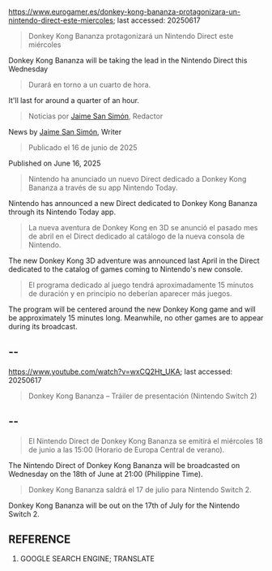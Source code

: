 https://www.eurogamer.es/donkey-kong-bananza-protagonizara-un-nintendo-direct-este-miercoles; last accessed: 20250617

> Donkey Kong Bananza protagonizará un Nintendo Direct este miércoles

Donkey Kong Bananza will be taking the lead in the Nintendo Direct this Wednesday

> Durará en torno a un cuarto de hora.

It'll last for around a quarter of an hour.

> Noticias por [Jaime San Simón](https://www.eurogamer.es/authors/jaime-san-simon), Redactor

News by [Jaime San Simón](https://www.eurogamer.es/authors/jaime-san-simon), Writer

> Publicado el 16 de junio de 2025

Published on June 16, 2025

> Nintendo ha anunciado un nuevo Direct dedicado a Donkey Kong Bananza a través de su app Nintendo Today.

Nintendo has announced a new Direct dedicated to Donkey Kong Bananza through its Nintendo Today app.

> La nueva aventura de Donkey Kong en 3D se anunció el pasado mes de abril en el Direct dedicado al catálogo de la nueva consola de Nintendo.

The new Donkey Kong 3D adventure was announced last April in the Direct dedicated to the catalog of games coming to Nintendo's new console.

> El programa dedicado al juego tendrá aproximadamente 15 minutos de duración y en principio no deberían aparecer más juegos. 

The program will be centered around the new Donkey Kong game and will be approximately 15 minutes long. Meanwhile, no other games are to appear during its broadcast.

## --

https://www.youtube.com/watch?v=wxCQ2Ht_UKA; last accessed: 20250617

> Donkey Kong Bananza – Tráiler de presentación (Nintendo Switch 2) 

## --

> El Nintendo Direct de Donkey Kong Bananza se emitirá el miércoles 18 de junio a las 15:00 (Horario de Europa Central de verano).

The Nintendo Direct of Donkey Kong Bananza will be broadcasted on Wednesday on the 18th of June at 21:00 (Philippine Time).

> Donkey Kong Bananza saldrá el 17 de julio para Nintendo Switch 2.

Donkey Kong Bananza will be out on the 17th of July for the Nintendo Switch 2.

## REFERENCE

1) GOOGLE SEARCH ENGINE; TRANSLATE

